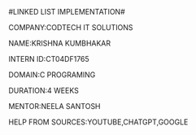 #LINKED LIST IMPLEMENTATION#

COMPANY:CODTECH IT SOLUTIONS

NAME:KRISHNA KUMBHAKAR

INTERN ID:CT04DF1765

DOMAIN:C PROGRAMING

DURATION:4 WEEKS

MENTOR:NEELA SANTOSH

HELP FROM SOURCES:YOUTUBE,CHATGPT,GOOGLE




